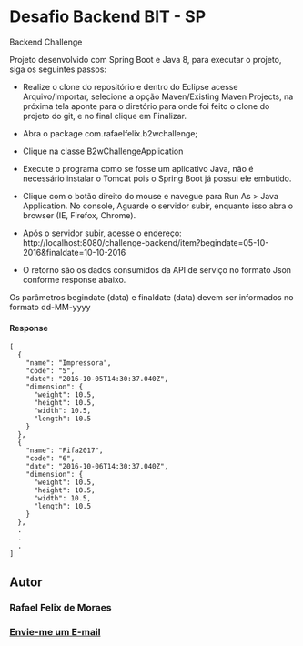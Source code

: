 # Desafio Backend BIT - SP

Backend Challenge

Projeto desenvolvido com Spring Boot e Java 8, para executar o projeto, siga os seguintes passos:

- Realize o clone do repositório e dentro do Eclipse acesse Arquivo/Importar, selecione a opção Maven/Existing Maven Projects, na próxima tela aponte para o diretório para onde foi feito o clone do projeto do git, e no final clique em Finalizar. 

- Abra o package com.rafaelfelix.b2wchallenge; 

- Clique na classe B2wChallengeApplication 

- Execute o programa como se fosse um aplicativo Java, não é necessário instalar o Tomcat pois o Spring Boot já possui ele embutido. 

- Clique com o botão direito do mouse  e navegue para Run As > Java Application. No console, Aguarde o servidor subir, enquanto isso abra o browser (IE, Firefox, Chrome). 

- Após o servidor subir, acesse o endereço: http://localhost:8080/challenge-backend/item?begindate=05-10-2016&finaldate=10-10-2016

- O retorno são os dados consumidos da API de serviço no formato Json conforme response abaixo.

Os parâmetros begindate (data) e finaldate (data) devem ser informados no formato dd-MM-yyyy

#### Response
```
[
  {
    "name": "Impressora",
    "code": "5",
    "date": "2016-10-05T14:30:37.040Z",
    "dimension": {
      "weight": 10.5,
      "height": 10.5,
      "width": 10.5,
      "length": 10.5
    }
  },
  {
    "name": "Fifa2017",
    "code": "6",
    "date": "2016-10-06T14:30:37.040Z",
    "dimension": {
      "weight": 10.5,
      "height": 10.5,
      "width": 10.5,
      "length": 10.5
    }
  },
  .
  .
  .
]
```

## Autor

### Rafael Felix de Moraes

### <a href="mailto:rafaelfelix1433@gmail.com?Subject=Java%20B2W" target="_top">Envie-me um E-mail</a>


